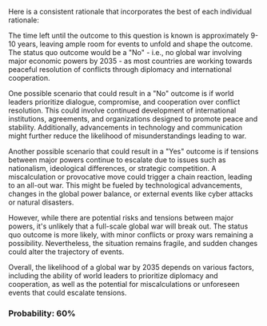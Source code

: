 Here is a consistent rationale that incorporates the best of each individual rationale:

The time left until the outcome to this question is known is approximately 9-10 years, leaving ample room for events to unfold and shape the outcome. The status quo outcome would be a "No" - i.e., no global war involving major economic powers by 2035 - as most countries are working towards peaceful resolution of conflicts through diplomacy and international cooperation.

One possible scenario that could result in a "No" outcome is if world leaders prioritize dialogue, compromise, and cooperation over conflict resolution. This could involve continued development of international institutions, agreements, and organizations designed to promote peace and stability. Additionally, advancements in technology and communication might further reduce the likelihood of misunderstandings leading to war.

Another possible scenario that could result in a "Yes" outcome is if tensions between major powers continue to escalate due to issues such as nationalism, ideological differences, or strategic competition. A miscalculation or provocative move could trigger a chain reaction, leading to an all-out war. This might be fueled by technological advancements, changes in the global power balance, or external events like cyber attacks or natural disasters.

However, while there are potential risks and tensions between major powers, it's unlikely that a full-scale global war will break out. The status quo outcome is more likely, with minor conflicts or proxy wars remaining a possibility. Nevertheless, the situation remains fragile, and sudden changes could alter the trajectory of events.

Overall, the likelihood of a global war by 2035 depends on various factors, including the ability of world leaders to prioritize diplomacy and cooperation, as well as the potential for miscalculations or unforeseen events that could escalate tensions.

### Probability: 60%
